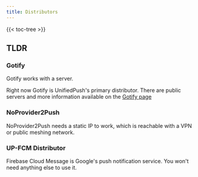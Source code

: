 ```yaml
---
title: Distributors
---
```


{{< toc-tree >}}

## TLDR

### Gotify

Gotify works with a server.

Right now Gotify is UnifiedPush's primary distributor. There are public servers and more information available on the [Gotify page](./gotify.md)

### NoProvider2Push

NoProvider2Push needs a static IP to work, which is reachable with a VPN or public meshing network.

### UP-FCM Distributor

Firebase Cloud Message is Google's push notification service. You won't need anything else to use it.

